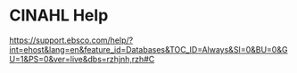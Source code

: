 # CINAHL Help
https://support.ebsco.com/help/?int=ehost&lang=en&feature_id=Databases&TOC_ID=Always&SI=0&BU=0&GU=1&PS=0&ver=live&dbs=rzhjnh,rzh#C
